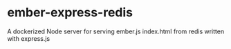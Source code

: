# ember-express-redis

A dockerized Node server for serving ember.js index.html from redis written with express.js
